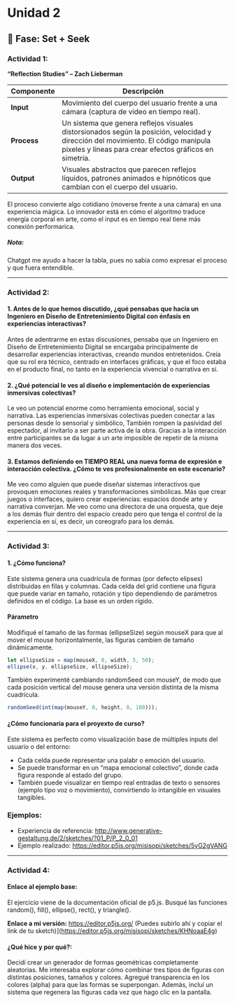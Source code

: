 # Unidad 2

## 🔎 Fase: Set + Seek

### Actividad 1:
**“Reflection Studies” – Zach Lieberman**

| Componente  | Descripción |
| ----------- | ----------------------------------------- |
| **Input**   | Movimiento del cuerpo del usuario frente a una cámara (captura de video en tiempo real). |
| **Process** | Un sistema que genera reflejos visuales distorsionados según la posición, velocidad y dirección del movimiento. El código manipula pixeles y líneas para crear efectos gráficos en simetría. |
| **Output**  | Visuales abstractos que parecen reflejos líquidos, patrones animados e hipnóticos que cambian con el cuerpo del usuario.|

El proceso convierte algo cotidiano (moverse frente a una cámara) en una experiencia mágica. Lo innovador está en cómo el algoritmo traduce energía corporal en arte, como el input es en tiempo real tiene más conexión performarica.
##### Nota:
Chatgpt me ayudo a hacer la tabla, pues no sabia como expresar el proceso y que fuera entendible.

--- 

### Actividad 2:
#### 1. Antes de lo que hemos discutido, ¿qué pensabas que hacía un Ingeniero en Diseño de Entretenimiento Digital con énfasis en experiencias interactivas?
Antes de adentrarme en estas discusiones, pensaba que un Ingeniero en Diseño de Entretenimiento Digital se encargaba principalmente de desarrollar experiencias interactivas, creando mundos entretenidos. Creía que su rol era técnico, centrado en interfaces gráficas, y que el foco estaba en el producto final, no tanto en la experiencia vivencial o narrativa en sí.

#### 2. ¿Qué potencial le ves al diseño e implementación de experiencias inmersivas colectivas?
Le veo un potencial enorme como herramienta emocional, social y narrativa. Las experiencias inmersivas colectivas pueden conectar a las personas desde lo sensorial y simbólico, También rompen la pasividad del espectador, al invitarlo a ser parte activa de la obra. Gracias a la interacción entre participantes se da lugar a un arte imposible de repetir de la misma manera dos veces.

#### 3. Estamos definiendo en TIEMPO REAL una nueva forma de expresión e interacción colectiva. ¿Cómo te ves profesionalmente en este escenario?
Me veo como alguien que puede diseñar sistemas interactivos que provoquen emociones reales y transformaciones simbólicas. Más que crear juegos o interfaces, quiero crear experiencias: espacios donde arte y narrativa converjan. Me veo como una directora de una orquesta, que deje a los demás fluir dentro del espacio creado pero que tenga el control de la experiencia en sí, es decir, un coreografo para los demás.

--- 

### Actividad 3:
#### 1. ¿Cómo funciona?
Este sistema genera una cuadrícula de formas (por defecto elipses) distribuidas en filas y columnas. Cada celda del grid contiene una figura que puede variar en tamaño, rotación y tipo dependiendo de parámetros definidos en el código. La base es un orden rígido.
#### Párametro
Modifiqué el tamaño de las formas (ellipseSize) según mouseX para que al mover el mouse horizontalmente, las figuras cambien de tamaño dinámicamente.

```js
let ellipseSize = map(mouseX, 0, width, 5, 50);
ellipse(x, y, ellipseSize, ellipseSize);
```
También experimenté cambiando randomSeed con mouseY, de modo que cada posición vertical del mouse genera una versión distinta de la misma cuadrícula.

```js
randomSeed(int(map(mouseY, 0, height, 0, 100)));
```

#### ¿Cómo funcionaria para el proyexto de curso?
Este sistema es perfecto como visualización base de múltiples inputs del usuario o del entorno:
- Cada celda puede representar una palabr o emoción del usuario.
- Se puede transformar en un “mapa emocional colectivo”, donde cada figura responde al estado del grupo.
- También puede visualizar en tiempo real entradas de texto o sensores (ejemplo tipo voz o movimiento), convirtiendo lo intangible en visuales tangibles.

### Ejemplos:
- Experiencia de referencia: http://www.generative-gestaltung.de/2/sketches/?01_P/P_2_0_01
- Ejemplo realizado: https://editor.p5js.org/misisopi/sketches/5yG2gVANG

---

### Actividad 4:
#### Enlace al ejemplo base:
El ejercicio viene de la documentación oficial de p5.js. Busqué las funciones random(), fill(), ellipse(), rect(), y triangle().

**Enlace a mi versión:** https://editor.p5js.org/ (Puedes subirlo ahí y copiar el link de tu sketch)](https://editor.p5js.org/misisopi/sketches/KHNoaaE4g)

#### ¿Qué hice y por qué?:
Decidí crear un generador de formas geométricas completamente aleatorias. Me interesaba explorar cómo combinar tres tipos de figuras con distintas posiciones, tamaños y colores. Agregué transparencia en los colores (alpha) para que las formas se superpongan. Además, incluí un sistema que regenera las figuras cada vez que hago clic en la pantalla.
